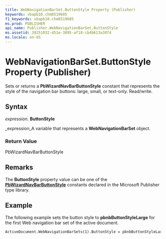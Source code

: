 ```yaml
---
title: WebNavigationBarSet.ButtonStyle Property (Publisher)
keywords: vbapb10.chm8519685
f1_keywords: vbapb10.chm8519685
ms.prod: PUBLISHER
api_name: Publisher.WebNavigationBarSet.ButtonStyle
ms.assetid: 39251032-d51e-3895-af18-cb4b613a38f4
ms.locale: en-US
---
```



# WebNavigationBarSet.ButtonStyle Property (Publisher)

Sets or returns a  **PbWizardNavBarButtonStyle** constant that represents the style of the navigation bar buttons: large, small, or text-only. Read/write.


## Syntax

 _expression_. **ButtonStyle**

 _expression_A variable that represents a  **WebNavigationBarSet** object.


### Return Value

PbWizardNavBarButtonStyle


## Remarks

The  **ButtonStyle** property value can be one of the **[PbWizardNavBarButtonStyle](pbwizardnavbarbuttonstyle-enumeration-publisher.md)** constants declared in the Microsoft Publisher type library.


## Example

The following example sets the button style to  **pbnbButtonStyleLarge** for the first Web navigation bar set of the active document.


```vb
ActiveDocument.WebNavigationBarSets(1).ButtonStyle = pbnbButtonStyleLarge
```


